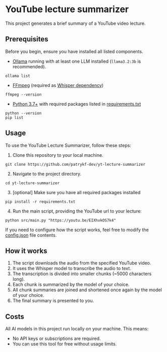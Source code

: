 # YouTube lecture summarizer

This project generates a brief summary of a YouTube video lecture.

## Prerequisites

Before you begin, ensure you have installed all listed components.

* [Ollama](https://ollama.ai/) running with at least one LLM installed (`llama3.2:3b` is recommended).
```commandline
ollama list
```
* [FFmpeg](https://ffmpeg.org/download.html) (required as [Whisper dependency](https://github.com/openai/whisper?tab=readme-ov-file#setup))
```commandline
ffmpeg --version
```
* [Python 3.7+](https://www.python.org/downloads/) with required packages listed in [requirements.txt](requirements.txt)
```commandline
python --version
pip list
```

## Usage

To use the YouTube Lecture Summarizer, follow these steps:

1. Clone this repository to your local machine.
```commandline
git clone https://github.com/patrykf-dev/yt-lecture-summarizer
```
2. Navigate to the project directory.
```commandline
cd yt-lecture-summarizer
```
3. [optional] Make sure you have all required packages installed
```commandline
pip install -r requirements.txt 
```
4. Run the main script, providing the YouTube url to your lecture:

```commandline
python src/main.py "https://youtu.be/EIXhvkOS7k4"
```

If you need to configure how the script works, feel free to modify the [config.json](config.json) file contents. 

## How it works

1. The script downloads the audio from the specified YouTube video.
2. It uses the Whisper model to transcribe the audio to text.
3. The transcription is divided into smaller chunks (~5000 characters long).
4. Each chunk is summarized by the model of your choice.
5. All chunk summaries are joined and shortened once again by the model of your choice.
6. The final summary is presented to you.

## Costs

All AI models in this project run locally on your machine. This means:

* No API keys or subscriptions are required.
* You can use this tool for free without usage limits.
